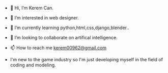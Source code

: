 - 👋 Hi, I’m Kerem Can.
- 👀 I’m interested in web designer.
- 🌱 I’m currently learning python,html,css,django,blender.. 
- 💞️ I’m looking to collaborate on artifical intelligence.
- 📫 How to reach me kerem00962@gmail.com

- I'm new to the game industry so I'm just developing myself in the field of coding and modeling.

